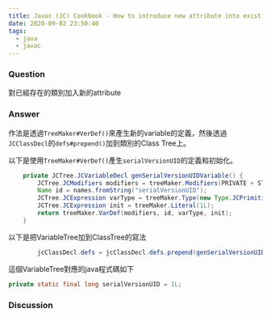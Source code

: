```yaml
---
title: Javac (JC) Cookbook - How to introduce new attribute into exist class
date: 2020-09-02 23:50:40
tags:
  - java
  - javac
---
```

### Question

對已經存在的類別加入新的attribute

### Answer

作法是透過<code>TreeMaker#VerDef()</code>來產生新的variable的定義，然後透過<code>JCClassDecl</code>的<code>defs#prepend()</code>加到類別的Class Tree上。

以下是使用<code>TreeMaker#VerDef()</code>產生<code>serialVersionUID</code>的定義和初始化。

``` java
    private JCTree.JCVariableDecl genSerialVersionUIDVariable() {
        JCTree.JCModifiers modifiers = treeMaker.Modifiers(PRIVATE + STATIC + FINAL);
        Name id = names.fromString("serialVersionUID");
        JCTree.JCExpression varType = treeMaker.Type(new Type.JCPrimitiveType(TypeTag.LONG, null));
        JCTree.JCExpression init = treeMaker.Literal(1L);
        return treeMaker.VarDef(modifiers, id, varType, init);
    }
```

以下是把VariableTree加到ClassTree的寫法

``` java
        jcClassDecl.defs = jcClassDecl.defs.prepend(genSerialVersionUIDVariable());
```

這個VariableTree對應的java程式碼如下

``` java
private static final long serialVersionUID = 1L;
```

### Discussion



